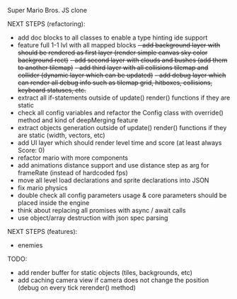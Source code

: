 Super Mario Bros. JS clone

NEXT STEPS (refactoring):
- add doc blocks to all classes to enable a type hinting ide support
- feature full 1-1 lvl with all mapped blocks
~~- add background layer with should be rendered as first layer (render simple canvas sky color background rect)~~
~~- add second layer with clouds and bushes (add them to another tilemap)~~
~~- add third layer with all collisions tilemap and collider (dynamic layer which can be updated)~~
~~- add debug layer which can render all debug info such as tilemap grid, hitboxes, collisions, keyboard statuses, etc.~~
- extract all if-statements outside of update() render() functions if they are static
- check all config variables and refactor the Config class with override() method and kind of deepMerging feature
- extract objects generation outside of update() render() functions if they are static (width, vectors, etc)
- add UI layer which should render level time and score (at least always Score: 0)
- refactor mario with more components
- add animations distance support and use distance step as arg for frameRate (instead of hardcoded fps)
- move all level load declarations and sprite declarations into JSON
- fix mario physics
- double check all config parameters usage & core parameters should be placed inside the engine
- think about replacing all promises with async / await calls
- use object/array destruction with json spec parsing

NEXT STEPS (features):
- enemies

TODO:
- add render buffer for static objects (tiles, backgrounds, etc)
- add caching camera view if camera does not change the position (debug on every tick rerender() method)
 